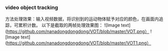 ### video object tracking  
方法处理效果：输入视频数据，将识别到的运动物体赋予对应的颜色，在画面内追踪，可累积计数。
以下是截取的两帧处理效果图：
![Image text](https://github.com/nanadongdongdong/VOT/blob/master/VOT.png）
![Image text](https://github.com/nanadongdongdong/VOT/blob/master/VOT1.png）

